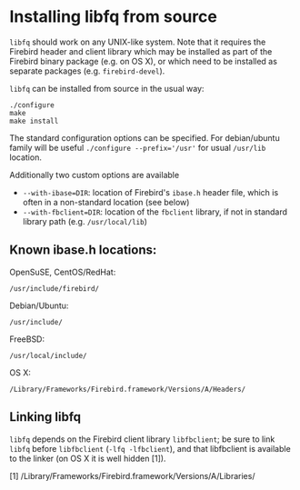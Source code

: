 Installing libfq from source
============================

`libfq` should work on any UNIX-like system. Note that it requires
the Firebird header and client library which may be installed
as part of the Firebird binary package (e.g. on OS X), or which
need to be installed as separate packages (e.g. `firebird-devel`).

`libfq` can be installed from source in the usual way:

    ./configure
    make
    make install

The standard configuration options can be specified. For debian/ubuntu family will be useful `./configure --prefix='/usr'` for usual `/usr/lib` location.

Additionally two custom options are available

- `--with-ibase=DIR`: location of Firebird's `ibase.h` header file, which
  is often in a non-standard location (see below)
- `--with-fbclient=DIR`: location of the `fbclient` library, if not in
  standard library path (e.g. `/usr/local/lib`)


Known ibase.h locations:
------------------------

OpenSuSE, CentOS/RedHat:

    /usr/include/firebird/

Debian/Ubuntu:

    /usr/include/

FreeBSD:

    /usr/local/include/

OS X:

    /Library/Frameworks/Firebird.framework/Versions/A/Headers/

Linking libfq
-------------

`libfq` depends on the Firebird client library `libfbclient`; be sure
to link `libfq` before `libfbclient` (`-lfq -lfbclient`), and that libfbclient
is available to the linker (on OS X it is well hidden [1]).

[1] /Library/Frameworks/Firebird.framework/Versions/A/Libraries/
